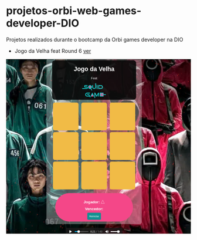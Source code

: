 # projetos-orbi-web-games-developer-DIO
Projetos realizados durante o bootcamp da Orbi games developer na DIO
- Jogo da Velha feat Round 6
<a href="https://daniel99korban.github.io/projetos-orbi-web-games-developer-DIO/"> ver </a>

<img src="https://github.com/daniel99korban/projetos-orbi-web-games-developer-DIO/blob/master/assets/img/roundSixFeatJogoDaVelha.png">